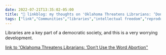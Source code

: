 ```yaml
---
date: 2022-07-21T13:35:02-05:00
title: "🔗 linkblog: my thoughts on 'Oklahoma Threatens Librarians: ‘Don’t Use the Word Abortion’'"
tags: ["link","Communities","libraries","intellectual freedom","reproductive rights","Oklahoma"]
---
```

Libraries are a key part of a democratic society, and this is a very worrying development.
 

[link to 'Oklahoma Threatens Librarians: ‘Don’t Use the Word Abortion’'](https://www.vice.com/en/article/4axwqw/oklahoma-threatens-librarians-dont-use-the-word-abortion)
